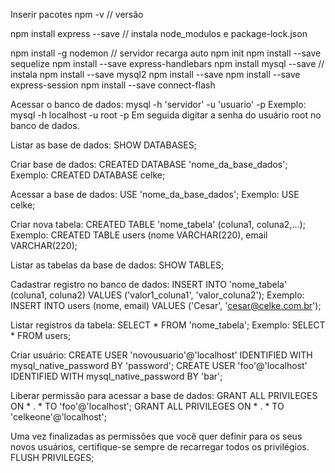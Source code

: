 Inserir pacotes
npm -v // versão

npm install express --save // instala node_modulos e package-lock.json

npm install -g nodemon // servidor recarga auto
npm init
npm install --save sequelize
npm install --save express-handlebars
npm install mysql --save // instala 
npm install --save mysql2
npm install --save 
npm install --save express-session
npm install --save connect-flash

Acessar o banco de dados:
mysql -h 'servidor' -u 'usuario' -p
Exemplo: mysql -h localhost -u root -p
Em seguida digitar a senha do usuário root no banco de dados.

Listar as base de dados:
SHOW DATABASES;

Criar base de dados:
CREATED DATABASE 'nome_da_base_dados';
Exemplo: CREATED DATABASE celke;

Acessar a base de dados:
USE 'nome_da_base_dados';
Exemplo: USE celke;

Criar nova tabela:
CREATED TABLE 'nome_tabela' (coluna1, coluna2,...);
Exemplo: CREATED TABLE users (nome VARCHAR(220), email VARCHAR(220);

Listar as tabelas da base de dados:
SHOW TABLES;

Cadastrar registro no banco de dados:
INSERT INTO 'nome_tabela' (coluna1, coluna2) VALUES ('valor1_coluna1', 'valor_coluna2');
Exemplo: INSERT INTO users (nome, email) VALUES ('Cesar', 'cesar@celke.com.br');

Listar registros da tabela:
SELECT * FROM 'nome_tabela';
Exemplo: SELECT * FROM users;

Criar usuário: 
CREATE USER 'novousuario'@'localhost' IDENTIFIED WITH mysql_native_password BY 'password';
CREATE USER 'foo'@'localhost' IDENTIFIED WITH mysql_native_password BY 'bar';

Liberar permissão para acessar a base de dados:
GRANT ALL PRIVILEGES ON * . * TO 'foo'@'localhost';
GRANT ALL PRIVILEGES ON * . * TO 'celkeone'@'localhost';


Uma vez finalizadas as permissões que você quer definir para os seus novos usuários, certifique-se sempre de recarregar todos os privilégios.
FLUSH PRIVILEGES;